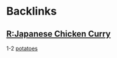 
# Backlinks
## [R:Japanese Chicken Curry](<R:Japanese Chicken Curry.md>)
1-2 [potatoes](<potatoes.md>)


